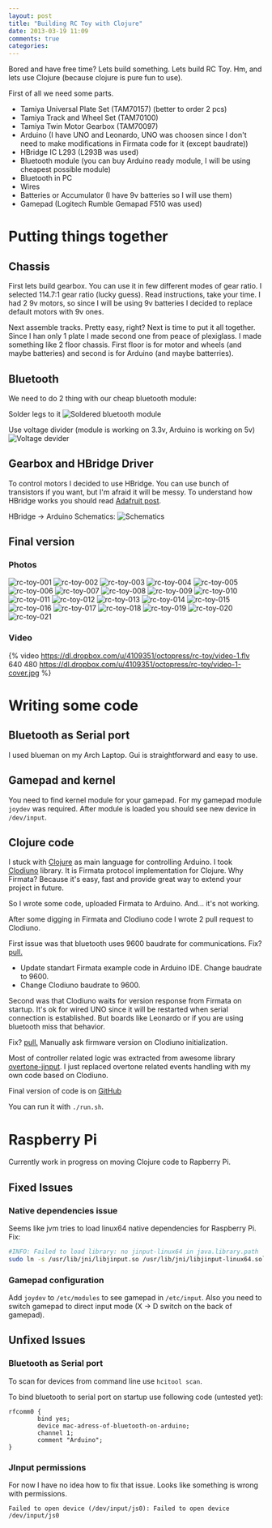 ```yaml
---
layout: post
title: "Building RC Toy with Clojure"
date: 2013-03-19 11:09
comments: true
categories:
---
```

Bored and have free time? Lets build something.
Lets build RC Toy. Hm, and lets use Clojure (because clojure is pure fun to use).

<!-- more -->

First of all we need some parts.

* Tamiya Universal Plate Set (TAM70157) (better to order 2 pcs)
* Tamiya Track and Wheel Set (TAM70100)
* Tamiya Twin Motor Gearbox  (TAM70097)
* Arduino (I have UNO and Leonardo, UNO was choosen since I don't need to make modifications in Firmata code for it (except baudrate))
* HBridge IC L293 (L293B was used)
* Bluetooth module (you can buy Arduino ready module, I will be using cheapest possible module)
* Bluetooth in PC
* Wires
* Batteries or Accumulator (I have 9v batteries so I will use them)
* Gamepad (Logitech Rumble Gemapad F510 was used)

# Putting things together
## Chassis
First lets build gearbox. You can use it in few different modes of gear ratio. I selected 114.7:1 gear ratio (lucky guess).
Read instructions, take your time. I had 2 9v motors, so since I will be using 9v batteries I decided to replace default motors with 9v ones.

Next assemble tracks. Pretty easy, right? Next is time to put it all together. Since I han only 1 plate I made second one from peace of plexiglass.
I made something like 2 floor chassis. First floor is for motor and wheels (and maybe batteries) and second is for Arduino (and maybe batterries).

## Bluetooth
We need to do 2 thing with our cheap bluetooth module:

Solder legs to it
![Soldered bluetooth module](https://dl.dropbox.com/u/4109351/octopress/rc-toy/bluetooth-module-for-Arduino.jpg)

Use voltage divider (module is working on 3.3v, Arduino is working on 5v)
![Voltage devider](https://dl.dropbox.com/u/4109351/octopress/rc-toy/bluetooth-module-for-Arduino.svg)

## Gearbox and HBridge Driver
To control motors I decided to use HBridge. You can use bunch of transistors if you want, but I'm afraid it will be messy.
To understand how HBridge works you should read [Adafruit post](http://learn.adafruit.com/adafruit-Arduino-lesson-15-dc-motor-reversing/overview).

HBridge -> Arduino Schematics:
![Schematics](https://dl.dropbox.com/u/4109351/octopress/rc-toy/arduino-and-hbridge-l293b-rc-toy.svg)

## Final version

### Photos
![rc-toy-001](https://dl.dropbox.com/u/4109351/octopress/rc-toy/photos/photo-001.jpg)
![rc-toy-002](https://dl.dropbox.com/u/4109351/octopress/rc-toy/photos/photo-002.jpg)
![rc-toy-003](https://dl.dropbox.com/u/4109351/octopress/rc-toy/photos/photo-003.jpg)
![rc-toy-004](https://dl.dropbox.com/u/4109351/octopress/rc-toy/photos/photo-004.jpg)
![rc-toy-005](https://dl.dropbox.com/u/4109351/octopress/rc-toy/photos/photo-005.jpg)
![rc-toy-006](https://dl.dropbox.com/u/4109351/octopress/rc-toy/photos/photo-006.jpg)
![rc-toy-007](https://dl.dropbox.com/u/4109351/octopress/rc-toy/photos/photo-007.jpg)
![rc-toy-008](https://dl.dropbox.com/u/4109351/octopress/rc-toy/photos/photo-008.jpg)
![rc-toy-009](https://dl.dropbox.com/u/4109351/octopress/rc-toy/photos/photo-009.jpg)
![rc-toy-010](https://dl.dropbox.com/u/4109351/octopress/rc-toy/photos/photo-010.jpg)
![rc-toy-011](https://dl.dropbox.com/u/4109351/octopress/rc-toy/photos/photo-011.jpg)
![rc-toy-012](https://dl.dropbox.com/u/4109351/octopress/rc-toy/photos/photo-012.jpg)
![rc-toy-013](https://dl.dropbox.com/u/4109351/octopress/rc-toy/photos/photo-013.jpg)
![rc-toy-014](https://dl.dropbox.com/u/4109351/octopress/rc-toy/photos/photo-014.jpg)
![rc-toy-015](https://dl.dropbox.com/u/4109351/octopress/rc-toy/photos/photo-015.jpg)
![rc-toy-016](https://dl.dropbox.com/u/4109351/octopress/rc-toy/photos/photo-016.jpg)
![rc-toy-017](https://dl.dropbox.com/u/4109351/octopress/rc-toy/photos/photo-017.jpg)
![rc-toy-018](https://dl.dropbox.com/u/4109351/octopress/rc-toy/photos/photo-018.jpg)
![rc-toy-019](https://dl.dropbox.com/u/4109351/octopress/rc-toy/photos/photo-019.jpg)
![rc-toy-020](https://dl.dropbox.com/u/4109351/octopress/rc-toy/photos/photo-020.jpg)
![rc-toy-021](https://dl.dropbox.com/u/4109351/octopress/rc-toy/photos/photo-021.jpg)

### Video
{% video https://dl.dropbox.com/u/4109351/octopress/rc-toy/video-1.flv 640 480 https://dl.dropbox.com/u/4109351/octopress/rc-toy/video-1-cover.jpg %}

# Writing some code
## Bluetooth as Serial port
I used blueman on my Arch Laptop. Gui is straightforward and easy to use.

## Gamepad and kernel
You need to find kernel module for your gamepad. For my gamepad module `joydev` was required.
After module is loaded you should see new device in `/dev/input`.

## Clojure code
I stuck with [Clojure](http://clojure.org/) as main language for controlling Arduino. I took [Clodiuno](https://github.com/nakkaya/clodiuno) library.
It is Firmata protocol implementation for Clojure. Why Firmata? Because it's easy, fast and provide great way to extend your project in future.

So I wrote some code, uploaded Firmata to Arduino. And... it's not working.

After some digging in Firmata and Clodiuno code I wrote 2 pull request to Clodiuno.

First issue was that bluetooth uses 9600 baudrate for communications. Fix? [pull.](https://github.com/nakkaya/clodiuno/pull/5)

* Update standart Firmata example code in Arduino IDE. Change baudrate to 9600.
* Change Clodiuno baudrate to 9600.

Second was that Clodiuno waits for version response from Firmata on startup. It's ok for wired UNO since it will be restarted when serial connection is established.
But boards like Leonardo or if you are using bluetooth miss that behavior.

Fix? [pull.](https://github.com/nakkaya/clodiuno/pull/6) Manually ask firmware version on Clodiuno initialization.

Most of controller related logic was extracted from awesome library [overtone-jinput](https://github.com/gavilancomun/jinput-overtone).
I just replaced overtone related events handling with my own code based on Clodiuno.

Final version of code is on [GitHub](https://github.com/Gonzih/clj-arduino-rc-toy)

You can run it with `./run.sh`.

# Raspberry Pi

Currently work in progress on moving Clojure code to Rapberry Pi.

## Fixed Issues

### Native dependencies issue
Seems like jvm tries to load linux64 native dependencies for Raspberry Pi. Fix:

```sh
#INFO: Failed to load library: no jinput-linux64 in java.library.path
sudo ln -s /usr/lib/jni/libjinput.so /usr/lib/jni/libjinput-linux64.so`
```

### Gamepad configuration
Add `joydev` to `/etc/modules` to see gamepad in `/etc/input`.
Also you need to switch gamepad to direct input mode (X -> D switch on the back of gamepad).

## Unfixed Issues

### Bluetooth as Serial port
To scan for devices from command line use `hcitool scan`.

To bind bluetooth to serial port on startup use following code (untested yet):

```text /etc/bluetooth/rfcomm.conf
rfcomm0 {
        bind yes;
        device mac-adress-of-bluetooth-on-arduino;
        channel 1;
        comment "Arduino";
}
```

### JInput permissions
For now I have no idea how to fix that issue. Looks like something is wrong with permissions.
```
Failed to open device (/dev/input/js0): Failed to open device /dev/input/js0
```
